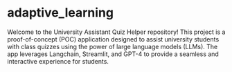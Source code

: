 # adaptive_learning
Welcome to the University Assistant Quiz Helper repository! This project is a proof-of-concept (POC) application designed to assist university students with class quizzes using the power of large language models (LLMs). The app leverages Langchain, Streamlit, and GPT-4 to provide a seamless and interactive experience for students.
